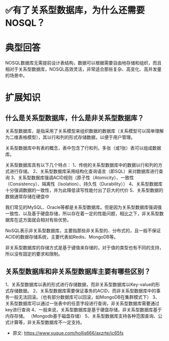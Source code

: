 # ✅有了关系型数据库，为什么还需要NOSQL？
<!--page header-->

<a name="uvA2s"></a>
# 典型回答

NOSQL数据库无需提前设计表结构，数据可以根据需要自由地存储和组织，而且相对于关系型数据库，NOSQL高效灵活，非常适合那些复杂、高变化、高并发量的场景中。

<a name="CbcZD"></a>
# 扩展知识

<a name="XtGtA"></a>
## 什么是关系型数据库，什么是非关系型数据库？

关系型数据库，是指采用了关系模型来组织数据的数据库（关系模型可以简单理解为二维表格模型），其以行和列的形式存储数据，以便于用户管理。

关系型数据库中有表的概念，表中包含了行和列，多张（或1张）表可以组成数据库。

关系型数据库具有以下几个特点：
1、传统的关系型数据库中的数据以行和列的方式进行存储。 
2、关系型数据库采用结构化查询语言（即SQL）来对数据库进行查询 
3、关系型数据库强调ACID规则（原子性（Atomicity）、一致性（Consistency）、隔离性（Isolation）、持久性（Durability）） 
4、关系型数据库十分强调数据的一致性，并为此降低读写性能付出了巨大的代价 
5、关系型数据的数据通常存储在硬盘中

我们常见的MySQL、Oracle等都是关系型数据库。但是因为关系型数据库强调强一致性、以及基于硬盘存储，所以存在着一定的性能问题，相比之下，非关系型数据库在这方面就会相对有些优势。

NoSQL表示非关系型数据库，主要指那些非关系型的、分布式的，且一般不保证ACID的数据存储系统，主要代表如Redis、MongoDB等。

非关系型数据库的存储方式是基于键值来存储的，对于值的类型也有不同的支持，所以没有固定的要求和限制。

<a name="vrE2k"></a>
## 关系型数据库和非关系型数据库主要有哪些区别？

1、关系型数据库以表的形式进行存储数据，而非关系型数据库以Key-value的形式存储数据。 
2、关系型数据库需要保证事务的ACID，而非关系型数据库中的事务一般无法回滚。（也有部分数据库可以回滚，如MongoDB在集群模式下） 
3、关系型数据库可以通过一张表中的任意字段进行查询，非关系型数据库需要通过key进行查询 
4、一般来说，关系型数据库是基于硬盘存储，非关系型数据库基于内存存储。 （Mongodb基于磁盘存储）
5、关系型数据库支持各种范围查询、公式计算等，非关系型数据库不一定支持。



<!--page footer-->
- 原文: <https://www.yuque.com/hollis666/axzrte/ic65fs>